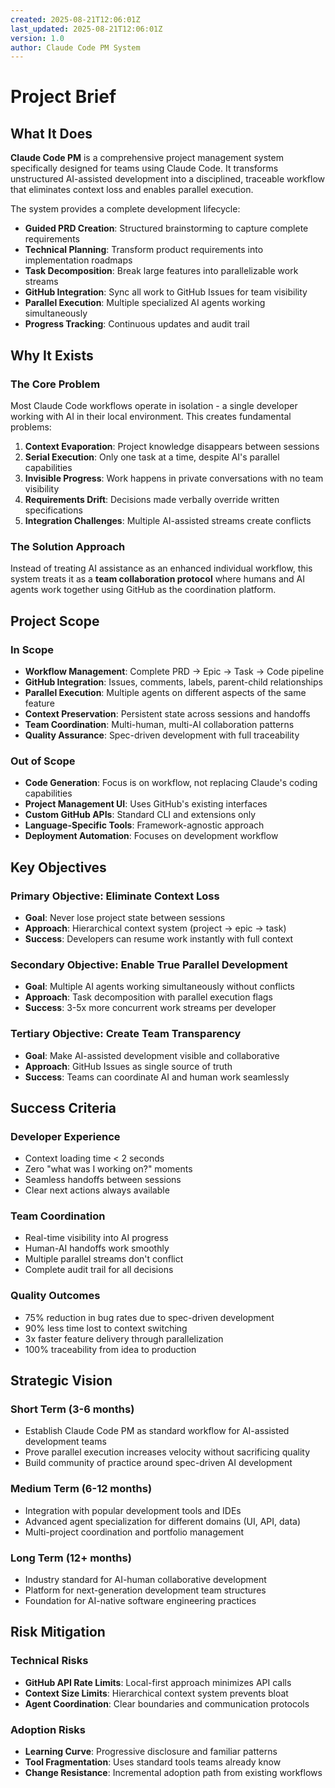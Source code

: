 ```yaml
---
created: 2025-08-21T12:06:01Z
last_updated: 2025-08-21T12:06:01Z
version: 1.0
author: Claude Code PM System
---
```


# Project Brief

## What It Does

**Claude Code PM** is a comprehensive project management system specifically designed for teams using Claude Code. It transforms unstructured AI-assisted development into a disciplined, traceable workflow that eliminates context loss and enables parallel execution.

The system provides a complete development lifecycle:
- **Guided PRD Creation**: Structured brainstorming to capture complete requirements
- **Technical Planning**: Transform product requirements into implementation roadmaps
- **Task Decomposition**: Break large features into parallelizable work streams
- **GitHub Integration**: Sync all work to GitHub Issues for team visibility
- **Parallel Execution**: Multiple specialized AI agents working simultaneously
- **Progress Tracking**: Continuous updates and audit trail

## Why It Exists

### The Core Problem
Most Claude Code workflows operate in isolation - a single developer working with AI in their local environment. This creates fundamental problems:

1. **Context Evaporation**: Project knowledge disappears between sessions
2. **Serial Execution**: Only one task at a time, despite AI's parallel capabilities
3. **Invisible Progress**: Work happens in private conversations with no team visibility
4. **Requirements Drift**: Decisions made verbally override written specifications
5. **Integration Challenges**: Multiple AI-assisted streams create conflicts

### The Solution Approach
Instead of treating AI assistance as an enhanced individual workflow, this system treats it as a **team collaboration protocol** where humans and AI agents work together using GitHub as the coordination platform.

## Project Scope

### In Scope
- **Workflow Management**: Complete PRD → Epic → Task → Code pipeline
- **GitHub Integration**: Issues, comments, labels, parent-child relationships
- **Parallel Execution**: Multiple agents on different aspects of the same feature
- **Context Preservation**: Persistent state across sessions and handoffs
- **Team Coordination**: Multi-human, multi-AI collaboration patterns
- **Quality Assurance**: Spec-driven development with full traceability

### Out of Scope
- **Code Generation**: Focus is on workflow, not replacing Claude's coding capabilities
- **Project Management UI**: Uses GitHub's existing interfaces
- **Custom GitHub APIs**: Standard CLI and extensions only
- **Language-Specific Tools**: Framework-agnostic approach
- **Deployment Automation**: Focuses on development workflow

## Key Objectives

### Primary Objective: Eliminate Context Loss
- **Goal**: Never lose project state between sessions
- **Approach**: Hierarchical context system (project → epic → task)
- **Success**: Developers can resume work instantly with full context

### Secondary Objective: Enable True Parallel Development
- **Goal**: Multiple AI agents working simultaneously without conflicts
- **Approach**: Task decomposition with parallel execution flags
- **Success**: 3-5x more concurrent work streams per developer

### Tertiary Objective: Create Team Transparency
- **Goal**: Make AI-assisted development visible and collaborative
- **Approach**: GitHub Issues as single source of truth
- **Success**: Teams can coordinate AI and human work seamlessly

## Success Criteria

### Developer Experience
- Context loading time < 2 seconds
- Zero "what was I working on?" moments
- Seamless handoffs between sessions
- Clear next actions always available

### Team Coordination
- Real-time visibility into AI progress
- Human-AI handoffs work smoothly
- Multiple parallel streams don't conflict
- Complete audit trail for all decisions

### Quality Outcomes
- 75% reduction in bug rates due to spec-driven development
- 90% less time lost to context switching
- 3x faster feature delivery through parallelization
- 100% traceability from idea to production

## Strategic Vision

### Short Term (3-6 months)
- Establish Claude Code PM as standard workflow for AI-assisted development teams
- Prove parallel execution increases velocity without sacrificing quality
- Build community of practice around spec-driven AI development

### Medium Term (6-12 months)
- Integration with popular development tools and IDEs
- Advanced agent specialization for different domains (UI, API, data)
- Multi-project coordination and portfolio management

### Long Term (12+ months)
- Industry standard for AI-human collaborative development
- Platform for next-generation development team structures
- Foundation for AI-native software engineering practices

## Risk Mitigation

### Technical Risks
- **GitHub API Rate Limits**: Local-first approach minimizes API calls
- **Context Size Limits**: Hierarchical context system prevents bloat
- **Agent Coordination**: Clear boundaries and communication protocols

### Adoption Risks
- **Learning Curve**: Progressive disclosure and familiar patterns
- **Tool Fragmentation**: Uses standard tools teams already know
- **Change Resistance**: Incremental adoption path from existing workflows